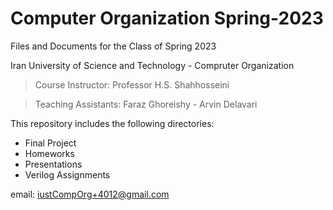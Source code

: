 Computer Organization Spring-2023
=================================
Files and Documents for the Class of Spring 2023

Iran University of Science and Technology - Compruter Organization

> Course Instructor: Professor H.S. Shahhosseini

> Teaching Assistants: Faraz Ghoreishy - Arvin Delavari

This repository includes the following directories:
- Final Project
- Homeworks
- Presentations
- Verilog Assignments

email: iustCompOrg+4012@gmail.com